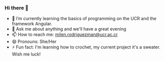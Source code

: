 ### Hi there 👋

- 🌱 I’m currently learning the basics of programming on the UCR and the framework Angular.
- 💬 Ask me about anything and we'll have a great evening
- 📫 How to reach me: milen.rodriguezman@ucr.ac.cr
- 😄 Pronouns: She/Her
- ⚡ Fun fact: I'm learning how to crochet, my current project it's a sweater. Wish me luck!
